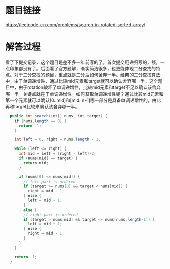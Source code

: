 # 题目链接
https://leetcode-cn.com/problems/search-in-rotated-sorted-array/

# 解答过程
看了下提交记录，这个题目是差不多一年前写的了，首次提交用递归写的，额，一点印象都没有了。后面看了官方题解，确实简洁很多，也更能体现二分查找的特点。对于二分查找的题目，重点就是二分后如何舍弃一半。经典的二分查找算法中，由于单调递增性，通过比较mid元素和target就可以确认舍弃哪一半。这个题目中，由于rotation破坏了单调递增性，比较mid元素和target不足以确认该舍弃哪一半。关键点就在于单调递增性。如何获取单调递增性呢？通过比较mid元素和第一个元素就可以确认\[0..mid\]和\[mid..n-1\]哪一部分是具备单调递增性的，由此再和target比较来确认该舍弃哪一半。

```java
  public int search(int[] nums, int target) {
    if (nums.length == 0) {
      return -1;
    }

    int left = 0, right = nums.length - 1;

    while (left <= right) {
      int mid = left + (right - left)/2;
      if (nums[mid] == target) {
        return mid;
      }

      if (nums[0] <= nums[mid]) {
        // left part is ordered
        if (target >= nums[0] && target < nums[mid]) {
          right = mid - 1;
        } else {
          left = mid + 1;
        }
      } else {
        // right part is ordered
        if (target > nums[mid] && target <= nums[nums.length-1]) {
          left = mid + 1;
        } else {
          right = mid - 1;
        }
      }
    }

    return -1;
  }
```